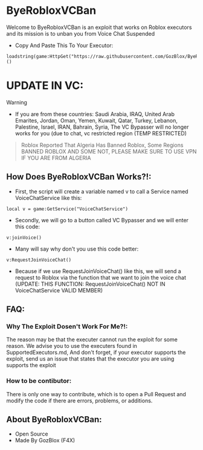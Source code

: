 # ByeRobloxVCBan
Welcome to ByeRobloxVCBan is an exploit that works on Roblox executors and its mission is to unban you from Voice Chat Suspended 

- Copy And Paste This To Your Executor:
```luau
loadstring(game:HttpGet("https://raw.githubusercontent.com/GozBlox/ByeRobloxVCBan/refs/heads/main/source.luau"))()
```

# UPDATE IN VC:
> [!Warning]
> - If you are from these countries: Saudi Arabia, IRAQ, United Arab Emarites, Jordan, Oman, Yemen, Kuwait, Qatar, Turkey, Lebanon, Palestine, Israel, IRAN, Bahrain, Syria, The VC Bypasser will no longer works for you (due to chat, vc restricted region (TEMP RESTRICTED)

> Roblox Reported That Algeria Has Banned Roblox, Some Regions BANNED ROBLOX AND SOME NOT, PLEASE MAKE SURE TO USE VPN IF YOU ARE FROM ALGERIA

## How Does ByeRobloxVCBan Works?!:
- First, the script will create a variable named v to call a Service named VoiceChatService like this: 
```luau
local v = game:GetService("VoiceChatService")
```
- Secondly, we will go to a button called VC Bypasser and we will enter this code: 
```luau
v:joinVoice()
```
- Many will say why don't you use this code better:
```luau
v:RequestJoinVoiceChat()
```
- Because if we use RequestJoinVoiceChat() like this, we will send a request to Roblox via the function that we want to join the voice chat (UPDATE: THIS FUNCTION: RequestJoinVoiceChat() NOT IN VoiceChatService VALID MEMBER)

## FAQ:
### Why The Exploit Dosen't Work For Me?!:
The reason may be that the executer cannot run the exploit for some reason. We advise you to use the executers found in SupportedExecutors.md, And don't forget, if your executor supports the exploit, send us an issue that states that the executor you are using supports the exploit

### How to be contibutor:
There is only one way to contribute, which is to open a Pull Request and modify the code if there are errors, problems, or additions. 

## About ByeRobloxVCBan:
- Open Source
- Made By GozBlox (F4X)